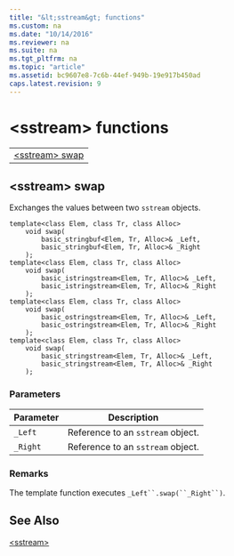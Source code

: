 ```yaml
---
title: "&lt;sstream&gt; functions"
ms.custom: na
ms.date: "10/14/2016"
ms.reviewer: na
ms.suite: na
ms.tgt_pltfrm: na
ms.topic: "article"
ms.assetid: bc9607e8-7c6b-44ef-949b-19e917b450ad
caps.latest.revision: 9
---
```

# &lt;sstream&gt; functions
||  
|-|  
|[&lt;sstream&gt; swap](#sstream_swap)|  
  
##  <a name="sstream_swap"></a>  &lt;sstream&gt; swap  
 Exchanges the values between two `sstream` objects.  
  
```  
template<class Elem, class Tr, class Alloc>  
    void swap(  
        basic_stringbuf<Elem, Tr, Alloc>& _Left,  
        basic_stringbuf<Elem, Tr, Alloc>& _Right  
    );  
template<class Elem, class Tr, class Alloc>  
    void swap(  
        basic_istringstream<Elem, Tr, Alloc>& _Left,  
        basic_istringstream<Elem, Tr, Alloc>& _Right  
    );  
template<class Elem, class Tr, class Alloc>  
    void swap(  
        basic_ostringstream<Elem, Tr, Alloc>& _Left,  
        basic_ostringstream<Elem, Tr, Alloc>& _Right  
    );  
template<class Elem, class Tr, class Alloc>  
    void swap(  
        basic_stringstream<Elem, Tr, Alloc>& _Left,  
        basic_stringstream<Elem, Tr, Alloc>& _Right  
    );  
```  
  
### Parameters  
  
|Parameter|Description|  
|---------------|-----------------|  
|`_Left`|Reference to an `sstream` object.|  
|`_Right`|Reference to an `sstream` object.|  
  
### Remarks  
 The template function executes `_Left``.swap(``_Right``)`.  
  
## See Also  
 [\<sstream>](../stdcpplib/-sstream-.md)